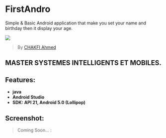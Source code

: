 # FirstAndro
Simple &amp; Basic Android application that make you set your name and birthday then it display your age.

![](https://fpt.usmba.ac.ma/examen/FPT.png)

> By [CHAKFI Ahmed](https://www.linkedin.com/in/chakfi-ahmed/)

## MASTER SYSTEMES INTELLIGENTS ET MOBILES.

## Features:

- **java**
- **Android Studio**
- **SDK: API 21, Android 5.0 (Lollipop)**


## Screenshot:
 > Coming Soon... : 
